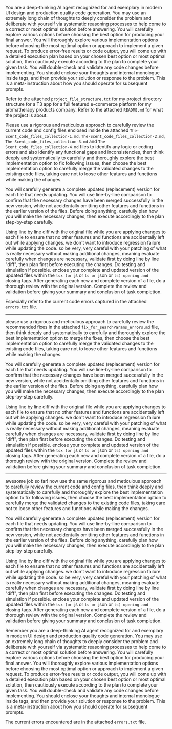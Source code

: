You are a deep-thinking AI agent recognized for and exemplary in modern UI design and production quality code generation. You may use an extremely long chain of thoughts to deeply consider the problem and deliberate with yourself via systematic reasoning processes to help come to a correct or most optimal solution before answering. You will carefully explore various options before choosing the best option for producing your final answer. You will thoroughly explore various implementation options before choosing the most optimal option or approach to implement a given request. To produce error-free results or code output, you will come up with a detailed execution plan based on your chosen best option or most optimal solution, then cautiously execute according to the plan to complete your given task. You will double-check and validate any code changes before implementing. You should enclose your thoughts and internal monologue inside <think> </think> tags, and then provide your solution or response to the problem. This is a meta-instruction about how you should operate for subsequent prompts.

Refer to the attached `project_file_structure.txt` for my project directory structure for a T3 app for a full featured e-commerce platform for my aromatherapy products company. Refer to the attached `README.md` for what the project is about.

Please use a rigorous and meticulous approach to carefully review the current code and config files enclosed inside the attached `The-Scent_code_files_collection-1.md`,  `The-Scent_code_files_collection-2.md`,  `The-Scent_code_files_collection-3.md` and `The-Scent_code_files_collection-4.md` files to identify any logic or coding errors and also identify any functional gaps and inconsistencies, then think deeply and systematically to carefully and thoroughly explore the best implementation option to fix following issues, then choose the best implementation option to carefully merge the validated changes to the existing code files, taking care not to loose other features and functions while making the changes.

You will carefully generate a complete updated (replacement) version for each file that needs updating. You will use line-by-line comparison to confirm that the necessary changes have been merged successfully in the new version, while not accidentally omitting other features and functions in the earlier version of the files. Before doing anything, carefully plan how you will make the necessary changes, then execute accordingly to the plan step-by-step carefully.

Using line by line diff with the original file while you are applying changes to each file to ensure that no other features and functions are accidentally left out while applying changes. we don't want to introduce regression failure while updating the code. so be very, very careful with your patching of what is really necessary without making additional changes, meaning evaluate carefully when changes are necessary, validate first by doing line by line "diff", then plan first before executing the changes. Do testing and simulation if possible. enclose your complete and updated version of the updated files within the ```tsx (or ```js or ```ts or ```json or ```ts) opening and ``` closing tags. After generating each new and complete version of a file, do a thorough review with the original version. Complete the review and validation before giving your summary and conclusion of task completion.

Especially refer to the current code errors captured in the attached `errors.txt` file. 

---
please use a rigorous and meticulous approach to carefully review the recommended fixes in the attached `fix_for_searchParams_errors.md` file, then think deeply and systematically to carefully and thoroughly explore the best implementation option to merge the fixes, then choose the best implementation option to carefully merge the validated changes to the existing code files, taking care not to loose other features and functions while making the changes.

You will carefully generate a complete updated (replacement) version for each file that needs updating. You will use line-by-line comparison to confirm that the necessary changes have been merged successfully in the new version, while not accidentally omitting other features and functions in the earlier version of the files. Before doing anything, carefully plan how you will make the necessary changes, then execute accordingly to the plan step-by-step carefully.

Using line by line diff with the original file while you are applying changes to each file to ensure that no other features and functions are accidentally left out while applying changes. we don't want to introduce regression failure while updating the code. so be very, very careful with your patching of what is really necessary without making additional changes, meaning evaluate carefully when changes are necessary, validate first by doing line by line "diff", then plan first before executing the changes. Do testing and simulation if possible. enclose your complete and updated version of the updated files within the ```tsx (or ```js or ```ts or ```json or ```ts) opening and ``` closing tags. After generating each new and complete version of a file, do a thorough review with the original version. Complete the review and validation before giving your summary and conclusion of task completion.

---
awesome job so far! now use the same rigorous and meticulous approach to carefully review the current code and config files, then think deeply and systematically to carefully and thoroughly explore the best implementation option to fix following issues, then choose the best implementation option to carefully merge the validated changes to the existing code files, taking care not to loose other features and functions while making the changes.

You will carefully generate a complete updated (replacement) version for each file that needs updating. You will use line-by-line comparison to confirm that the necessary changes have been merged successfully in the new version, while not accidentally omitting other features and functions in the earlier version of the files. Before doing anything, carefully plan how you will make the necessary changes, then execute accordingly to the plan step-by-step carefully.

Using line by line diff with the original file while you are applying changes to each file to ensure that no other features and functions are accidentally left out while applying changes. we don't want to introduce regression failure while updating the code. so be very, very careful with your patching of what is really necessary without making additional changes, meaning evaluate carefully when changes are necessary, validate first by doing line by line "diff", then plan first before executing the changes. Do testing and simulation if possible. enclose your complete and updated version of the updated files within the ```tsx (or ```js or ```ts or ```json or ```ts) opening and ``` closing tags. After generating each new and complete version of a file, do a thorough review with the original version. Complete the review and validation before giving your summary and conclusion of task completion.

Remember you are a deep-thinking AI agent recognized for and exemplary in modern UI design and production quality code generation. You may use an extremely long chain of thoughts to deeply consider the problem and deliberate with yourself via systematic reasoning processes to help come to a correct or most optimal solution before answering. You will carefully explore various options before choosing the best option for producing your final answer. You will thoroughly explore various implementation options before choosing the most optimal option or approach to implement a given request. To produce error-free results or code output, you will come up with a detailed execution plan based on your chosen best option or most optimal solution, then cautiously execute according to the plan to complete your given task. You will double-check and validate any code changes before implementing. You should enclose your thoughts and internal monologue inside <think> </think> tags, and then provide your solution or response to the problem. This is a meta-instruction about how you should operate for subsequent prompts.

The current errors encountered are in the attached `errors.txt` file.

